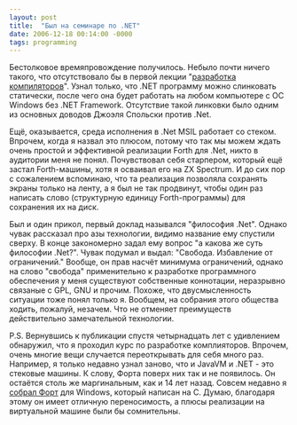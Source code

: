 ```yaml
---
layout: post
title:  "Был на семинаре по .NET"
date: 2006-12-18 00:14:00 -0000
tags: programming
---
```


Бестолковое времяпровождение получилось. Небыло почти ничего такого, что отсутствовало бы в первой лекции "[разработка компиляторов](http://http//www.intuit.ru/department/sa/compilersdev/)". Узнал только, что .NET программу можно слинковать статически, после чего она будет работать на любом компьютере с ОС Windows без .NET Framework. Отсутствие такой линковки было одним из основных доводов Джоэля Спольски против .Net. 

Ещё, оказывается, среда исполнения в .Net MSIL работает со стеком. Впрочем, когда я назвал это плюсом, потому что так мы можем ждать очень простой и эффективной реализации Forth для .Net, никто в аудитории меня не понял. Почувствовал себя старпером, который ещё застал Forth-машины, хотя я осваивал его на ZX Spectrum. И до сих пор с сожалением вспоминаю, что та реализация позволяла сохранять экраны только на ленту, а я был не так продвинут, чтобы один раз написать слово (структурную единицу Forth-программы) для сохранения их на диск.

Был и один прикол, первый доклад назывался "философия .Net". Однако чувак рассказал про азы технологии, видимо название ему спустили сверху. В конце закономерно задал ему вопрос "а какова же суть философии .Net?". Чувак подумал и выдал: "Свобода. Избавление от ограничений." Вообще, он прав насчёт минимума ограничений, однако на слово "свобода" применительно к разработке программного обеспечения у меня существуют собственные коннотации, неразрывно связаные с GPL, GNU и прочим. Похоже, что двусмысленность ситуации тоже понял только я. Вообщем, на собрания этого общества ходить, пожалуй, незачем. Что не отменяет преимуществ действительно замечательной технологии.

P.S. Вернувшись к публикации спустя четырнадцать лет с удивлением обнаружил, что я проходил курс по разработке комплияторов. Впрочем, очень многие вещи случается переоткрывать для себя много раз. Например, я только недавно узнал заново, что и JavaVM и .NET - это стековые машины. К слову, Форта поверх них так и не появилось. Он остаётся столь же маргинальным, как и 14 лет назад. Совсем недавно я [собрал Форт](http://mnlist.ru/blog/2020/pforth-exercise) для Windows, который написан на С. Думаю, благодаря этому он имеет отличную переносимость, а плюсы реализации на виртуальной машине были бы сомнительны.